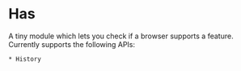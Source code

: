 # Has

A tiny module which lets you check if a browser supports a feature. Currently supports the following APIs:

    * History
